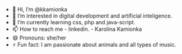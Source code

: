 - 👋 Hi, I’m @kkamionka
- 👀 I’m interested in digital development and artificial inteligence.
- 🌱 I’m currently learning css, php and java-script.
- 📫 How to reach me - linkedin. - Karolina Kamionka
- 😄 Pronouns: she/her
- ⚡ Fun fact: I am passionate about animals and all types of music. 

<!---
kkamionka/kkamionka is a ✨ special ✨ repository because its `README.md` (this file) appears on your GitHub profile.
You can click the Preview link to take a look at your changes.
--->
